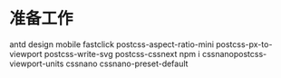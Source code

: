 # 准备工作
  antd design mobile
  fastclick
  postcss-aspect-ratio-mini
  postcss-px-to-viewport
  postcss-write-svg
  postcss-cssnext
  npm i cssnanopostcss-viewport-units
  cssnano
  cssnano-preset-default